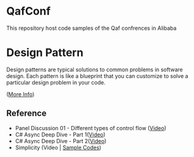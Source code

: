# QafConf
This repository host code samples of the Qaf confrences in Alibaba

# Design Pattern
Design patterns are typical solutions to common problems in software design. Each pattern is like a blueprint that you can customize to solve a particular design problem in your code.

([More Info](2.DesignPatterns/README.md))

## Reference
- Panel Discussion 01 - Different types of control flow ([Video](https://www.youtube.com/watch?v=PkJO9erzDDs))
- C# Async Deep Dive - Part 1([Video](https://www.youtube.com/watch?v=zCsEQ8jbjiA))
- C# Async Deep Dive - Part 2([Video](https://www.youtube.com/watch?v=PvINho1pFhY))
- Simplicity (Video | [Sample Codes](https://github.com/alibaba-aero/QafConf/tree/main/1.Simplicity))

